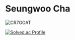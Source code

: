 # Seungwoo Cha

![CR7GOAT](https://github.com/DolBaKi/DolBaKi/blob/main/CR&GOAT.gif)

[![Solved.ac Profile](http://mazassumnida.wtf/api/v2/generate_badge?boj=woojohn77)](https://solved.ac/woojohn77/)
